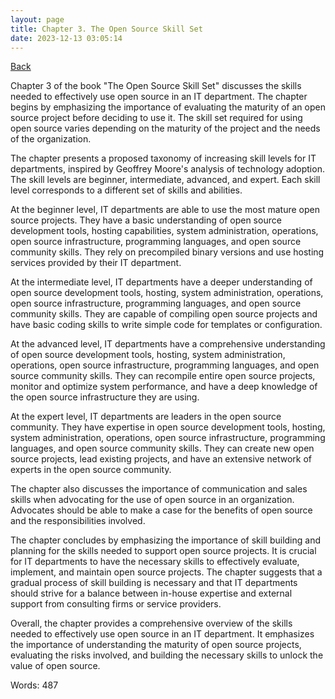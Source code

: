 ```yaml
---
layout: page
title: Chapter 3. The Open Source Skill Set
date: 2023-12-13 03:05:14
---
```


[Back](./)


Chapter 3 of the book "The Open Source Skill Set" discusses the skills needed to effectively use open source in an IT department. The chapter begins by emphasizing the importance of evaluating the maturity of an open source project before deciding to use it. The skill set required for using open source varies depending on the maturity of the project and the needs of the organization.

The chapter presents a proposed taxonomy of increasing skill levels for IT departments, inspired by Geoffrey Moore's analysis of technology adoption. The skill levels are beginner, intermediate, advanced, and expert. Each skill level corresponds to a different set of skills and abilities.

At the beginner level, IT departments are able to use the most mature open source projects. They have a basic understanding of open source development tools, hosting capabilities, system administration, operations, open source infrastructure, programming languages, and open source community skills. They rely on precompiled binary versions and use hosting services provided by their IT department.

At the intermediate level, IT departments have a deeper understanding of open source development tools, hosting, system administration, operations, open source infrastructure, programming languages, and open source community skills. They are capable of compiling open source projects and have basic coding skills to write simple code for templates or configuration.

At the advanced level, IT departments have a comprehensive understanding of open source development tools, hosting, system administration, operations, open source infrastructure, programming languages, and open source community skills. They can recompile entire open source projects, monitor and optimize system performance, and have a deep knowledge of the open source infrastructure they are using.

At the expert level, IT departments are leaders in the open source community. They have expertise in open source development tools, hosting, system administration, operations, open source infrastructure, programming languages, and open source community skills. They can create new open source projects, lead existing projects, and have an extensive network of experts in the open source community.

The chapter also discusses the importance of communication and sales skills when advocating for the use of open source in an organization. Advocates should be able to make a case for the benefits of open source and the responsibilities involved.

The chapter concludes by emphasizing the importance of skill building and planning for the skills needed to support open source projects. It is crucial for IT departments to have the necessary skills to effectively evaluate, implement, and maintain open source projects. The chapter suggests that a gradual process of skill building is necessary and that IT departments should strive for a balance between in-house expertise and external support from consulting firms or service providers.

Overall, the chapter provides a comprehensive overview of the skills needed to effectively use open source in an IT department. It emphasizes the importance of understanding the maturity of open source projects, evaluating the risks involved, and building the necessary skills to unlock the value of open source.

Words: 487